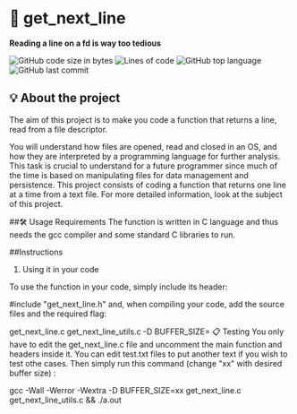# 📖 get_next_line #
**Reading a line on a fd is way too tedious**

![GitHub code size in bytes](https://img.shields.io/github/languages/code-size/celiamateos/get_next_line)
![Lines of code](https://img.shields.io/tokei/lines/github/celiamateos/get_next_line)
![GitHub top language](https://img.shields.io/github/languages/top/celiamateos/get_next_line)
![GitHub last commit](https://img.shields.io/github/last-commit/celiamateos/get_next_line)

## 💡 About the project
The aim of this project is to make you code a function that returns a line, read from a file descriptor.

You will understand how files are opened, read and closed in an OS,
and how they are interpreted by a programming language for further analysis.
This task is crucial to understand for a future programmer since much of the time is based
on manipulating files for data management and persistence.
This project consists of coding a function that returns one line at a time from a text file.
For more detailed information, look at the subject of this project.

##🛠️ Usage
Requirements
The function is written in C language and thus needs the gcc compiler and some standard C libraries to run.

##Instructions
1. Using it in your code

To use the function in your code, simply include its header:

#include "get_next_line.h"
and, when compiling your code, add the source files and the required flag:

get_next_line.c get_next_line_utils.c -D BUFFER_SIZE=<size>
📋 Testing
You only have to edit the get_next_line.c file and uncomment the main function and headers inside it. You can edit test.txt files to put another text if you wish to test othe cases. Then simply run this command (change "xx" with desired buffer size) :

gcc -Wall -Werror -Wextra -D BUFFER_SIZE=xx get_next_line.c get_next_line_utils.c && ./a.out
